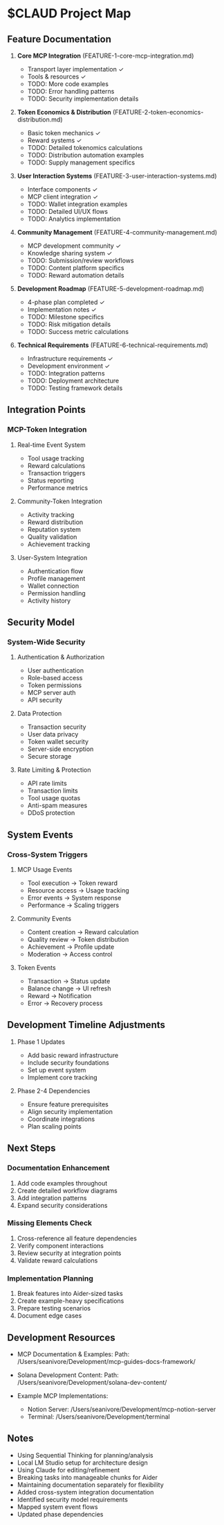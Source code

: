 # $CLAUD Project Map

## Feature Documentation
1. **Core MCP Integration** (FEATURE-1-core-mcp-integration.md)
   - Transport layer implementation ✓
   - Tools & resources ✓
   - TODO: More code examples
   - TODO: Error handling patterns
   - TODO: Security implementation details

2. **Token Economics & Distribution** (FEATURE-2-token-economics-distribution.md)
   - Basic token mechanics ✓
   - Reward systems ✓
   - TODO: Detailed tokenomics calculations
   - TODO: Distribution automation examples
   - TODO: Supply management specifics

3. **User Interaction Systems** (FEATURE-3-user-interaction-systems.md)
   - Interface components ✓
   - MCP client integration ✓
   - TODO: Wallet integration examples
   - TODO: Detailed UI/UX flows
   - TODO: Analytics implementation

4. **Community Management** (FEATURE-4-community-management.md)
   - MCP development community ✓
   - Knowledge sharing system ✓
   - TODO: Submission/review workflows
   - TODO: Content platform specifics
   - TODO: Reward automation details

5. **Development Roadmap** (FEATURE-5-development-roadmap.md)
   - 4-phase plan completed ✓
   - Implementation notes ✓
   - TODO: Milestone specifics
   - TODO: Risk mitigation details
   - TODO: Success metric calculations

6. **Technical Requirements** (FEATURE-6-technical-requirements.md)
   - Infrastructure requirements ✓
   - Development environment ✓
   - TODO: Integration patterns
   - TODO: Deployment architecture
   - TODO: Testing framework details

## Integration Points

### MCP-Token Integration
1. Real-time Event System
   - Tool usage tracking
   - Reward calculations
   - Transaction triggers
   - Status reporting
   - Performance metrics

2. Community-Token Integration
   - Activity tracking
   - Reward distribution
   - Reputation system
   - Quality validation
   - Achievement tracking

3. User-System Integration
   - Authentication flow
   - Profile management
   - Wallet connection
   - Permission handling
   - Activity history

## Security Model

### System-Wide Security
1. Authentication & Authorization
   - User authentication
   - Role-based access
   - Token permissions
   - MCP server auth
   - API security

2. Data Protection
   - Transaction security
   - User data privacy
   - Token wallet security
   - Server-side encryption
   - Secure storage

3. Rate Limiting & Protection
   - API rate limits
   - Transaction limits
   - Tool usage quotas
   - Anti-spam measures
   - DDoS protection

## System Events

### Cross-System Triggers
1. MCP Usage Events
   - Tool execution → Token reward
   - Resource access → Usage tracking
   - Error events → System response
   - Performance → Scaling triggers

2. Community Events
   - Content creation → Reward calculation
   - Quality review → Token distribution
   - Achievement → Profile update
   - Moderation → Access control

3. Token Events
   - Transaction → Status update
   - Balance change → UI refresh
   - Reward → Notification
   - Error → Recovery process

## Development Timeline Adjustments
1. Phase 1 Updates
   - Add basic reward infrastructure
   - Include security foundations
   - Set up event system
   - Implement core tracking

2. Phase 2-4 Dependencies
   - Ensure feature prerequisites
   - Align security implementation
   - Coordinate integrations
   - Plan scaling points

## Next Steps

### Documentation Enhancement
1. Add code examples throughout
2. Create detailed workflow diagrams
3. Add integration patterns
4. Expand security considerations

### Missing Elements Check
1. Cross-reference all feature dependencies
2. Verify component interactions
3. Review security at integration points
4. Validate reward calculations

### Implementation Planning
1. Break features into Aider-sized tasks
2. Create example-heavy specifications
3. Prepare testing scenarios
4. Document edge cases

## Development Resources
- MCP Documentation & Examples:
  Path: /Users/seanivore/Development/mcp-guides-docs-framework/
  
- Solana Development Content:
  Path: /Users/seanivore/Development/solana-dev-content/

- Example MCP Implementations:
  - Notion Server: /Users/seanivore/Development/mcp-notion-server
  - Terminal: /Users/seanivore/Development/terminal

## Notes
- Using Sequential Thinking for planning/analysis
- Local LM Studio setup for architecture design
- Using Claude for editing/refinement
- Breaking tasks into manageable chunks for Aider
- Maintaining documentation separately for flexibility
- Added cross-system integration documentation
- Identified security model requirements
- Mapped system event flows
- Updated phase dependencies